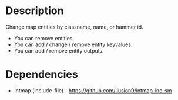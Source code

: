 # Description
Change map entities by classname, name, or hammer id.
- You can remove entities.
- You can add / change / remove entity keyvalues.
- You can add / remove entity outputs.

# Dependencies
- Intmap (include-file) - https://github.com/Ilusion9/intmap-inc-sm
